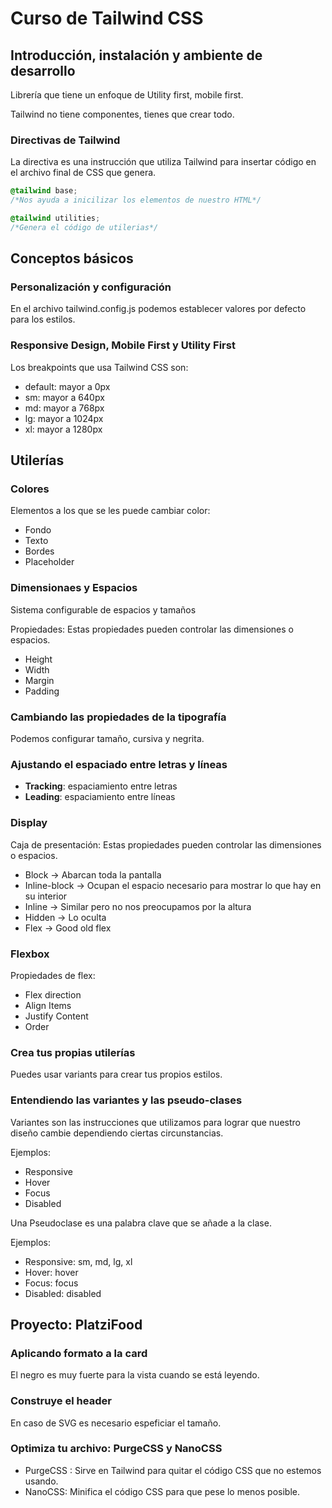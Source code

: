 # Curso de Tailwind CSS

## Introducción, instalación y ambiente de desarrollo

Librería que tiene un enfoque de Utility first, mobile first.

Tailwind no tiene componentes, tienes que crear todo.

### Directivas de Tailwind

La directiva es una instrucción que utiliza Tailwind para insertar código en el archivo final de CSS que genera.

```css
@tailwind base;
/*Nos ayuda a inicilizar los elementos de nuestro HTML*/

@tailwind utilities;
/*Genera el código de utilerias*/
```

## Conceptos básicos

### Personalización y configuración

En el archivo tailwind.config.js podemos establecer valores por defecto para los estilos.

### Responsive Design, Mobile First y Utility First

Los breakpoints que usa Tailwind CSS son:

- default: mayor a 0px
- sm: mayor a 640px
- md: mayor a 768px
- lg: mayor a 1024px
- xl: mayor a 1280px

## Utilerías

### Colores

Elementos a los que se les puede cambiar color:

- Fondo
- Texto
- Bordes
- Placeholder

### Dimensionaes y Espacios

Sistema configurable de espacios y tamaños

Propiedades: Estas propiedades pueden controlar las dimensiones o espacios.

- Height
- Width
- Margin
- Padding

### Cambiando las propiedades de la tipografía

Podemos configurar tamaño, cursiva y negrita.

### Ajustando el espaciado entre letras y líneas

- **Tracking**: espaciamiento entre letras
- **Leading**: espaciamiento entre líneas

### Display

Caja de presentación: Estas propiedades pueden controlar las dimensiones o espacios.

- Block -> Abarcan toda la pantalla
- Inline-block -> Ocupan el espacio necesario para mostrar lo que hay en su interior
- Inline -> Similar pero no nos preocupamos por la altura
- Hidden -> Lo oculta
- Flex -> Good old flex

### Flexbox

Propiedades de flex:

- Flex direction
- Align Items
- Justify Content
- Order

### Crea tus propias utilerías

Puedes usar variants para crear tus propios estilos.

### Entendiendo las variantes y las pseudo-clases

Variantes son las instrucciones que utilizamos para lograr que nuestro diseño cambie dependiendo ciertas circunstancias.

Ejemplos:

- Responsive
- Hover
- Focus
- Disabled

Una Pseudoclase es una palabra clave que se añade a la clase.

Ejemplos:

- Responsive: sm, md, lg, xl
- Hover: hover
- Focus: focus
- Disabled: disabled

## Proyecto: PlatziFood

### Aplicando formato a la card

El negro es muy fuerte para la vista cuando se está leyendo.

### Construye el header

En caso de SVG es necesario espeficiar el tamaño.

### Optimiza tu archivo: PurgeCSS y NanoCSS

- PurgeCSS : Sirve en Tailwind para quitar el código CSS que no estemos usando.
- NanoCSS: Minifica el código CSS para que pese lo menos posible.

